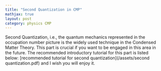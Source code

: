 ```yaml
---
title: "Second Quantization in CMP"
mathjax: true
layout: post
category: physics CMP
---
```


Second Quantization, i.e., the quantum mechanics represented in the occupation number picture is the widely used technique in the Condensed Matter Theory. This part is crucial if you want to be engaged in this area in the future. The recommended introductory tutorial for this part is listed below:
[recommended tutorial for second quantization](/assets/second quantization.pdf)
and I wish you will enjoy it.

